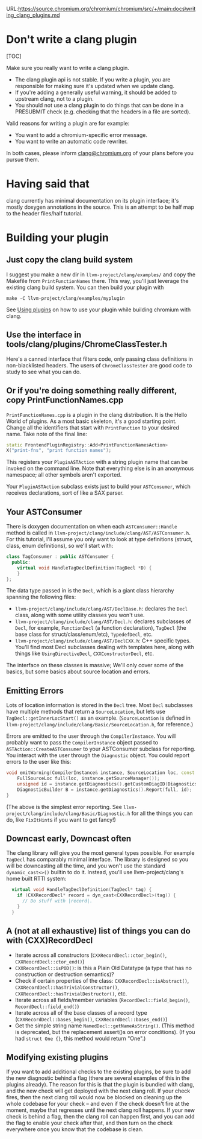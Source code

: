 URL:https://source.chromium.org/chromium/chromium/src/+/main:docs\writing_clang_plugins.md
# Don't write a clang plugin

[TOC]

Make sure you really want to write a clang plugin.

*   The clang plugin api is not stable. If you write a plugin, _you_ are
    responsible for making sure it's updated when we update clang.
*   If you're adding a generally useful warning, it should be added to upstream
    clang, not to a plugin.
*   You should not use a clang plugin to do things that can be done in a
    PRESUBMIT check (e.g. checking that the headers in a file are sorted).

Valid reasons for writing a plugin are for example:

*   You want to add a chromium-specific error message.
*   You want to write an automatic code rewriter.

In both cases, please inform
[clang@chromium.org](https://groups.google.com/a/chromium.org/group/clang/topics)
of your plans before you pursue them.

# Having said that

clang currently has minimal documentation on its plugin interface; it's mostly
doxygen annotations in the source. This is an attempt to be half map to the
header files/half tutorial.

# Building your plugin

## Just copy the clang build system

I suggest you make a new dir in `llvm-project/clang/examples/` and copy the
Makefile from `PrintFunctionNames` there. This way, you'll just leverage the
existing clang build system. You can then build your plugin with

    make -C llvm-project/clang/examples/myplugin

See [Using plugins](clang.md) on how to use your plugin while building chromium
with clang.

## Use the interface in tools/clang/plugins/ChromeClassTester.h

Here's a canned interface that filters code, only passing class definitions in
non-blacklisted headers. The users of `ChromeClassTester` are good code to study
to see what you can do.

## Or if you're doing something really different, copy PrintFunctionNames.cpp

`PrintFunctionNames.cpp` is a plugin in the clang distribution. It is the Hello
World of plugins. As a most basic skeleton, it's a good starting point. Change
all the identifiers that start with `PrintFunction` to your desired name. Take
note of the final line:

```cpp
static FrontendPluginRegistry::Add<PrintFunctionNamesAction>
X("print-fns", "print function names");
```

This registers your `PluginASTAction` with a string plugin name that can be
invoked on the command line. Note that everything else is in an anonymous
namespace; all other symbols aren't exported.

Your `PluginASTAction` subclass exists just to build your `ASTConsumer`, which
receives declarations, sort of like a SAX parser.

## Your ASTConsumer

There is doxygen documentation on when each `ASTConsumer::Handle` method is
called in `llvm-project/clang/include/clang/AST/ASTConsumer.h`. For this
tutorial, I'll assume you only want to look at type definitions (struct, class,
enum definitions), so we'll start with:

```cpp
class TagConsumer : public ASTConsumer {
  public:
    virtual void HandleTagDeclDefinition(TagDecl *D) {
    }
};
```

The data type passed in is the `Decl`, which is a giant class hierarchy spanning
the following files:

*   `llvm-project/clang/include/clang/AST/DeclBase.h`: declares the `Decl`
    class, along with some utility classes you won't use.
*   `llvm-project/clang/include/clang/AST/Decl.h`: declares subclasses of
    `Decl`, for example, `FunctionDecl` (a function declaration), `TagDecl` (the
    base class for struct/class/enum/etc), `TypedefDecl`, etc.
*   `llvm-project/clang/include/clang/AST/DeclCXX.h`: C++ specific types.
    You'll find most Decl subclasses dealing with templates here,
    along with things like `UsingDirectiveDecl`, `CXXConstructorDecl`, etc.

The interface on these classes is massive; We'll only cover some of the basics,
but some basics about source location and errors.

## Emitting Errors

Lots of location information is stored in the `Decl` tree. Most `Decl`
subclasses have multiple methods that return a `SourceLocation`, but lets use
`TagDecl::getInnerLocStart()` as an example. (`SourceLocation` is defined in
`llvm-project/clang/include/clang/Basic/SourceLocation.h`, for reference.)

Errors are emitted to the user through the `CompilerInstance`. You will probably
want to pass the `CompilerInstance` object passed to
`ASTAction::CreateASTConsumer` to your ASTConsumer subclass for reporting. You
interact with the user through the `Diagnostic` object. You could report errors
to the user like this:

```cpp
void emitWarning(CompilerInstance& instance, SourceLocation loc, const char* error) {
    FullSourceLoc full(loc, instance.getSourceManager());
    unsigned id = instance.getDiagnostics().getCustomDiagID(DiagnosticsEngine::Warning, error);
    DiagnosticBuilder B = instance.getDiagnostics().Report(full, id);
}
```

(The above is the simplest error reporting. See
`llvm-project/clang/include/clang/Basic/Diagnostic.h` for all the things you can
do, like `FixItHint`s if you want to get fancy!)

## Downcast early, Downcast often

The clang library will give you the most general types possible. For example
`TagDecl` has comparably minimal interface. The library is designed so you will
be downcasting all the time, and you won't use the standard `dynamic_cast<>()`
builtin to do it. Instead, you'll use llvm-project/clang's home built RTTI
system:

```cpp
  virtual void HandleTagDeclDefinition(TagDecl* tag) {
    if (CXXRecordDecl* record = dyn_cast<CXXRecordDecl>(tag)) {
      // Do stuff with |record|.
    }
  }
```

## A (not at all exhaustive) list of things you can do with (CXX)RecordDecl

*   Iterate across all constructors (`CXXRecordDecl::ctor_begin()`,
    `CXXReocrdDecl::ctor_end()`)
*   `CXXRecordDecl::isPOD()`: is this a Plain Old Datatype (a type that has no
    construction or destruction semantics)?
*   Check if certain properties of the class: `CXXRecordDecl::isAbstract()`,
    `CXXRecordDecl::hasTrivialConstructor()`,
    `CXXRecordDecl::hasTrivialDestructor()`, etc.
*   Iterate across all fields/member variables (`RecordDecl::field_begin()`,
    `RecordDecl::field_end()`)
*   Iterate across all of the base classes of a record type
    (`CXXRecordDecl::bases_begin()`, `CXXRecordDecl::bases_end()`)
*   Get the simple string name `NamedDecl::getNameAsString()`. (This method is
    deprecated, but the replacement assert()s on error conditions). (If you had
    `struct One {}`, this method would return "One".)

## Modifying existing plugins

If you want to add additional checks to the existing plugins, be sure to add the
new diagnostic behind a flag (there are several examples of this in the plugins
already). The reason for this is that the plugin is bundled with clang, and the
new check will get deployed with the next clang roll. If your check fires, then
the next clang roll would now be blocked on cleaning up the whole codebase for
your check – and even if the check doesn't fire at the moment, maybe that
regresses until the next clang roll happens. If your new check is behind a flag,
then the clang roll can happen first, and you can add the flag to enable your
check after that, and then turn on the check everywhere once you know that the
codebase is clean.
